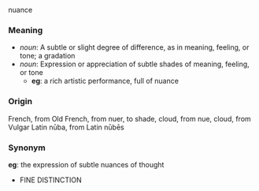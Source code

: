 nuance
### Meaning
+ _noun_: A subtle or slight degree of difference, as in meaning, feeling, or tone; a gradation
+ _noun_: Expression or appreciation of subtle shades of meaning, feeling, or tone
    + __eg__: a rich artistic performance, full of nuance

### Origin

French, from Old French, from nuer, to shade, cloud, from nue, cloud, from Vulgar Latin nūba, from Latin nūbēs

### Synonym

__eg__: the expression of subtle nuances of thought

+ FINE DISTINCTION



